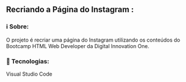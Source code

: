 ## Recriando a Página do Instagram :



### :information_source: Sobre:

O projeto é recriar uma página do Instagram utilizando os conteúdos do Bootcamp HTML Web Developer da Digital Innovation One. 



### 🚀 Tecnologias:

Visual Studio Code